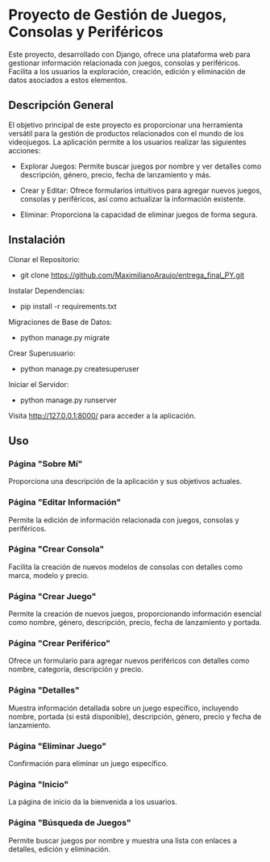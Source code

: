 # Proyecto de Gestión de Juegos, Consolas y Periféricos
Este proyecto, desarrollado con Django, ofrece una plataforma web para gestionar información relacionada con juegos, consolas y periféricos. Facilita a los usuarios la exploración, creación, edición y eliminación de datos asociados a estos elementos.

## Descripción General
El objetivo principal de este proyecto es proporcionar una herramienta versátil para la gestión de productos relacionados con el mundo de los videojuegos. La aplicación permite a los usuarios realizar las siguientes acciones:

* Explorar Juegos: Permite buscar juegos por nombre y ver detalles como descripción, género, precio, fecha de lanzamiento y más.

* Crear y Editar: Ofrece formularios intuitivos para agregar nuevos juegos, consolas y periféricos, así como actualizar la información existente.

* Eliminar: Proporciona la capacidad de eliminar juegos de forma segura.

## Instalación

Clonar el Repositorio:

* git clone https://github.com/MaximilianoAraujo/entrega_final_PY.git
  
 Instalar Dependencias:

* pip install -r requirements.txt

 Migraciones de Base de Datos:

* python manage.py migrate

 Crear Superusuario:

* python manage.py createsuperuser

 Iniciar el Servidor:

* python manage.py runserver

Visita http://127.0.0.1:8000/ para acceder a la aplicación.

## Uso

### Página "Sobre Mí"
Proporciona una descripción de la aplicación y sus objetivos actuales.
### Página "Editar Información"
Permite la edición de información relacionada con juegos, consolas y periféricos.
### Página "Crear Consola"
Facilita la creación de nuevos modelos de consolas con detalles como marca, modelo y precio.
### Página "Crear Juego"
Permite la creación de nuevos juegos, proporcionando información esencial como nombre, género, descripción, precio, fecha de lanzamiento y portada.
### Página "Crear Periférico"
Ofrece un formulario para agregar nuevos periféricos con detalles como nombre, categoría, descripción y precio.
### Página "Detalles"
Muestra información detallada sobre un juego específico, incluyendo nombre, portada (si está disponible), descripción, género, precio y fecha de lanzamiento.
### Página "Eliminar Juego"
Confirmación para eliminar un juego específico.
### Página "Inicio"
La página de inicio da la bienvenida a los usuarios.
### Página "Búsqueda de Juegos"
Permite buscar juegos por nombre y muestra una lista con enlaces a detalles, edición y eliminación.
